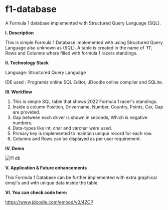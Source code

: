 # f1-database
A Formula 1 database implemented with Structured Query Language (SQL).

**I. Description**

This is simple Formula 1 Database implemented with using Structured Query Language also unknown as (SQL).
A table is created in the name of 'f1', Rows and Columns where filled with formula 1 racers standings.


**II. Technology Stack**
 
Language: Structured Query Language

IDE used : Programiz online SQL Editor, JDoodle online compiler and SQLite.


**III. Workflow**

1. This is simple SQL table that shows 2022 Formula 1 racer's standings.
2. Inside a column Position, Drivername, Number, Country, Points, Car, Gap are provided. 
3. Gap between each driver is shown in seconds, Which is negative numbers.
4. Data-types like int, char and varchar were used.
5. Primary key is implemented to maintain unique record for each row.
6. Columns and Rows can be displayed as per user requirement. 

**IV. Demo**

![f1 db](https://user-images.githubusercontent.com/99798157/180767567-bb25d2e0-2324-4b66-beae-26fa021d9379.JPG)


**V. Application & Future enhancements**

This Formula 1 Database can be further implemented with extra graphical emoji's and with unique data inside the table.



**VI. You can check code here:**

https://www.jdoodle.com/embed/v0/4ZCP

